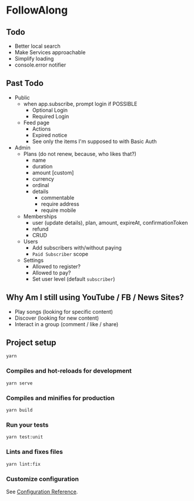# FollowAlong

## Todo

- Better local search
- Make Services approachable
- Simplify loading
- console.error notifier

## Past Todo
- Public
  - when app.subscribe, prompt login if POSSIBLE
    - Optional Login
    - Required Login
  - Feed page
    - Actions
    - Expired notice
    - See only the items I'm supposed to with Basic Auth
- Admin
  - Plans (do not renew, because, who likes that?)
    - name
    - duration
    - amount [custom]
    - currency
    - ordinal
    - details
      - commentable
      - require address
      - require mobile
  - Memberships
    - user (update details), plan, amount, expireAt, confirmationToken
    - refund
    - CRUD
  - Users
    - Add subscribers with/without paying
    - `Paid Subscriber` scope
  - Settings
    - Allowed to register?
    - Allowed to pay?
    - Set user level (default `subscriber`)

## Why Am I still using YouTube / FB / News Sites?
- Play songs (looking for specific content)
- Discover (looking for new content)
- Interact in a group (comment / like / share)

## Project setup
```
yarn
```

### Compiles and hot-reloads for development
```
yarn serve
```

### Compiles and minifies for production
```
yarn build
```

### Run your tests
```
yarn test:unit
```

### Lints and fixes files
```
yarn lint:fix
```

### Customize configuration
See [Configuration Reference](https://cli.vuejs.org/config/).
